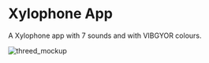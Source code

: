 # Xylophone App

A  Xylophone app with 7 sounds and with VIBGYOR colours.



   ![threed_mockup](https://user-images.githubusercontent.com/91648418/166408286-78864905-8fb5-439e-8be3-1ca146e11183.png)
